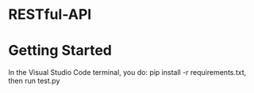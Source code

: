 # RESTful-API

# Getting Started
In the Visual Studio Code terminal, you do: pip install -r requirements.txt, then run test.py
